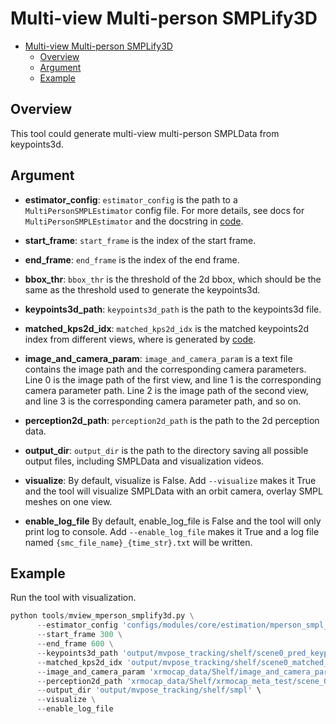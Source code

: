 # Multi-view Multi-person SMPLify3D

- [Multi-view Multi-person SMPLify3D](#multi-view-multi-person-smplify3d)
  - [Overview](#overview)
  - [Argument](#argument)
  - [Example](#example)

## Overview

This tool could generate multi-view multi-person SMPLData from keypoints3d.

## Argument

- **estimator_config**:
`estimator_config` is the path to a `MultiPersonSMPLEstimator` config file. For more details, see docs for `MultiPersonSMPLEstimator` and the docstring in [code](../../../xrmocap/core/estimation/mperson_smpl_estimator.py).

- **start_frame**:
`start_frame` is the index of the start frame.

- **end_frame**:
`end_frame` is the index of the end frame.

- **bbox_thr**:
`bbox_thr` is the threshold of the 2d bbox, which should be the same as the threshold used to generate the keypoints3d.

- **keypoints3d_path**:
`keypoints3d_path` is the path to the keypoints3d file.

- **matched_kps2d_idx**:
`matched_kps2d_idx` is the matched keypoints2d index from different views, where is generated by [code](../../../tools/mview_mperson_evaluation.py).

- **image_and_camera_param**:
`image_and_camera_param` is a text file contains the image path and the corresponding camera parameters. Line 0 is the image path of the first view, and line 1 is the corresponding camera parameter path. Line 2 is the image path of the second view, and line 3 is the corresponding camera parameter path, and so on.

- **perception2d_path**:
`perception2d_path` is the path to the 2d perception data.

- **output_dir**:
`output_dir` is the path to the directory saving all possible output files, including SMPLData and visualization videos.

- **visualize**:
By default, visualize is False. Add `--visualize` makes it True and the tool will visualize SMPLData with an orbit camera, overlay SMPL meshes on one view.

- **enable_log_file**
By default, enable_log_file is False and the tool will only print log to console. Add `--enable_log_file` makes it True and a log file named `{smc_file_name}_{time_str}.txt` will be written.


## Example

Run the tool with visualization.

```python
python tools/mview_mperson_smplify3d.py \
      --estimator_config 'configs/modules/core/estimation/mperson_smpl_estimator.py' \
      --start_frame 300 \
      --end_frame 600 \
      --keypoints3d_path 'output/mvpose_tracking/shelf/scene0_pred_keypoints3d.npz' \
      --matched_kps2d_idx 'output/mvpose_tracking/shelf/scene0_matched_kps2d_idx.npy' \
      --image_and_camera_param 'xrmocap_data/Shelf/image_and_camera_param.txt' \
      --perception2d_path 'xrmocap_data/Shelf/xrmocap_meta_test/scene_0/perception_2d.npz' \
      --output_dir 'output/mvpose_tracking/shelf/smpl' \
      --visualize \
      --enable_log_file
```
